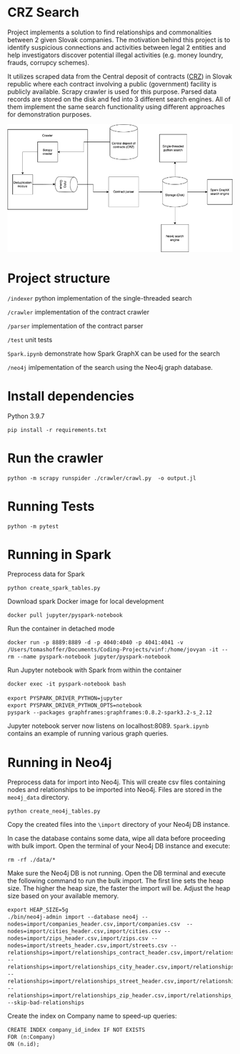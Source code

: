 # CRZ Search

Project implements a solution to find relationships and commonalities between 2 given Slovak companies. The motivation
behind this project is to identify suspicious connections and activities between legal 2 entities and help investigators
discover potential illegal activities (e.g. money loundry, frauds, corrupcy schemes).

It utilizes scraped data from the Central
deposit of contracts ([CRZ](https://www.crz.gov.sk/)) in Slovak republic where each contract involving a public (government) facility is publicly available. 
Scrapy crawler is used for this purpose. Parsed data records are stored on the disk and fed into 3 different search engines. All of them implement the same search functionality using different approaches for demonstration purposes.


![Architecture](./architecture.png)


# Project structure
`/indexer` python implementation of the single-threaded search

`/crawler` implementation of the contract crawler

`/parser` implementation of the contract parser

`/test` unit tests

`Spark.ipynb` demonstrate how Spark GraphX can be used for the search

`/neo4j` imlpementation of the search using the Neo4j graph database.


# Install dependencies

Python 3.9.7

```
pip install -r requirements.txt
```

# Run the crawler

```
python -m scrapy runspider ./crawler/crawl.py  -o output.jl
```

# Running Tests

```
python -m pytest
```

# Running in Spark

Preprocess data for Spark

```
python create_spark_tables.py
```

Download spark Docker image for local development

```
docker pull jupyter/pyspark-notebook
```

Run the container in detached mode

```
docker run -p 8889:8889 -d -p 4040:4040 -p 4041:4041 -v /Users/tomashoffer/Documents/Coding-Projects/vinf:/home/jovyan -it --rm --name pyspark-notebook jupyter/pyspark-notebook
```

Run Jupyter notebook with Spark from within the container

```
docker exec -it pyspark-notebook bash

export PYSPARK_DRIVER_PYTHON=jupyter
export PYSPARK_DRIVER_PYTHON_OPTS=notebook
pyspark --packages graphframes:graphframes:0.8.2-spark3.2-s_2.12
```

Jupyter notebook server now listens on localhost:8089. `Spark.ipynb` contains an example of running various graph
queries.

# Running in Neo4j

Preprocess data for import into Neo4j. This will create csv files containing nodes and relationships to be imported into
Neo4j. Files are stored in the `meo4j_data` directory.

```
python create_neo4j_tables.py
```

Copy the created files into the `\import` directory of your Neo4j DB instance.

In case the database contains some data, wipe all data before proceeding with bulk import. Open the terminal of your
Neo4j DB instance and execute:

```
rm -rf ./data/*
```

Make sure the Neo4j DB is not running. Open the DB terminal and execute the following command to run the bulk import.
The first line sets the heap size. The higher the heap size, the faster the import will be. Adjust the heap size based
on your available memory.

```
export HEAP_SIZE=5g
./bin/neo4j-admin import --database neo4j --nodes=import/companies_header.csv,import/companies.csv  --nodes=import/cities_header.csv,import/cities.csv --nodes=import/zips_header.csv,import/zips.csv --nodes=import/streets_header.csv,import/streets.csv --relationships=import/relationships_contract_header.csv,import/relationships_contract.csv --relationships=import/relationships_city_header.csv,import/relationships_city.csv --relationships=import/relationships_street_header.csv,import/relationships_street.csv --relationships=import/relationships_zip_header.csv,import/relationships_zip.csv --skip-bad-relationships
```

Create the index on Company name to speed-up queries:

```
CREATE INDEX company_id_index IF NOT EXISTS
FOR (n:Company)
ON (n.id);
```
